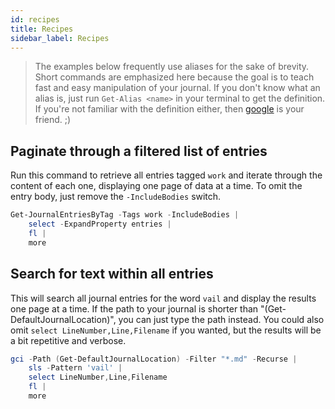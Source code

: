 ```yaml
---
id: recipes
title: Recipes
sidebar_label: Recipes
---
```


> The examples below frequently use aliases for the sake of brevity. Short commands are emphasized here because the goal is to teach fast and easy manipulation of your journal. If you don't know what an alias is, just run `Get-Alias <name>` in your terminal to get the definition. If you're not familiar with the definition either, then [google](https://duckduckgo.com/?ratb=e) is your friend. ;)

## Paginate through a filtered list of entries

Run this command to retrieve all entries tagged `work` and iterate through the content of each one, displaying one page of data at a time. To omit the entry body, just remove the `-IncludeBodies` switch. 

```powershell
Get-JournalEntriesByTag -Tags work -IncludeBodies | 
	select -ExpandProperty entries | 
	fl | 
	more
```

## Search for text within all entries

This will search all journal entries for the word `vail` and display the results one page at a time. If the path to your journal is shorter than "(Get-DefaultJournalLocation)", you can just type the path instead. You could also omit `select LineNumber,Line,Filename` if you wanted, but the results will be a bit repetitive and verbose. 

```powershell
gci -Path (Get-DefaultJournalLocation) -Filter "*.md" -Recurse | 
	sls -Pattern 'vail' | 
	select LineNumber,Line,Filename
	fl | 
	more
```

